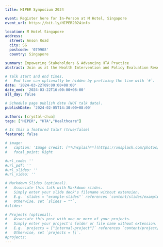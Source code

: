 ```yaml
---
title: HIPER Symposium 2024

event: Register here for In-Person at M Hotel, Singapore
event_url: https://bit.ly/HIPER2024info

location: M Hotel Singapore
address:
  street: Anson Road
  city: SG 
  postcode: '079908'
  country: Singapore

summary: Empowering Stakeholders & Advancing HTA Practice
abstract: Join us at the Health Intervention and Policy Evaluation Research (HIPER) Symposium 2024 where distinguished speakers from APAC Ministries of Health and Health Technology Assessment (HTA) practitioners gather to discuss the emergence of key challenges and advancements in HTA practice and policy. The symposium seeks to engage stakeholders in the entire healthcare ecosystem and equip all participants with the knowledge to contribute to the HTA process. Attendees can also engage with seasoned professionals in workshops. The hands-on learning opportunities will enhance their skills in areas such as evaluating company submissions and communicating value to stakeholders. 

# Talk start and end times.
#   End time can optionally be hidden by prefixing the line with `#`.
date: '2024-03-22T09:00:00+08:00'
date_end: '2024-03-22T16:00:00+08:00'
all_day: false

# Schedule page publish date (NOT talk date).
publishDate: '2024-02-05T14:30:00+08:00'

authors: [crystal-chua]
tags: ["HIPER", "HTA","Healthcare"]

# Is this a featured talk? (true/false)
featured: false

# image:
#   caption: 'Image credit: [**Unsplash**](https://unsplash.com/photos/bzdhc5b3Bxs)'
#   focal_point: Right

#url_code: ''
#url_pdf: ''
#url_slides: ''
#url_video: ''

# Markdown Slides (optional).
#   Associate this talk with Markdown slides.
#   Simply enter your slide deck's filename without extension.
#   E.g. `slides = "example-slides"` references `content/slides/example-slides.md`.
#   Otherwise, set `slides = ""`.
#slides:

# Projects (optional).
#   Associate this post with one or more of your projects.
#   Simply enter your project's folder or file name without extension.
#   E.g. `projects = ["internal-project"]` references `content/project/deep-learning/index.md`.
#   Otherwise, set `projects = []`.
#projects:
---
```


<!-- Slides can be added in a few ways:

- **Create** slides using Wowchemy's [_Slides_](https://wowchemy.com/docs/managing-content/#create-slides) feature and link using `slides` parameter in the front matter of the talk file
- **Upload** an existing slide deck to `static/` and link using `url_slides` parameter in the front matter of the talk file
- **Embed** your slides (e.g. Google Slides) or presentation video on this page using [shortcodes](https://wowchemy.com/docs/writing-markdown-latex/).

Further event details, including page elements such as image galleries, can be added to the body of this page. -->
